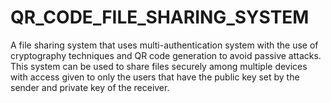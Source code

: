 # QR_CODE_FILE_SHARING_SYSTEM
A file sharing system that uses multi-authentication system with the use of cryptography techniques and QR code generation to avoid passive attacks. This system can be used to share files securely among multiple devices with access given to only the users that have the public key set by the sender and private key of the receiver.
